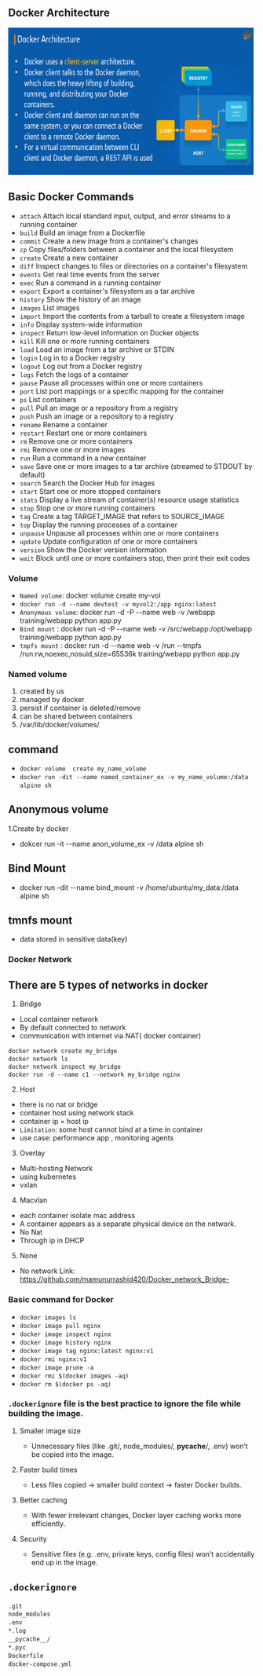## Docker Architecture
<img src="https://github.com/mamunurrashid420/devops-mission-4months/blob/main/Linux/image/Docker_architecture.png" width="500" height="300">

## Basic Docker Commands
- `attach` Attach local standard input, output, and error streams to a running container
- `build` Build an image from a Dockerfile
- `commit` Create a new image from a container's changes
- `cp` Copy files/folders between a container and the local filesystem
- `create` Create a new container
- `diff` Inspect changes to files or directories on a container's filesystem
- `events` Get real time events from the server
- `exec` Run a command in a running container
- `export` Export a container's filesystem as a tar archive
- `history` Show the history of an image
- `images` List images
- `import` Import the contents from a tarball to create a filesystem image
- `info` Display system-wide information
- `inspect` Return low-level information on Docker objects
- `kill` Kill one or more running containers
- `load` Load an image from a tar archive or STDIN
- `login` Log in to a Docker registry
- `logout` Log out from a Docker registry
- `logs` Fetch the logs of a container
- `pause` Pause all processes within one or more containers
- `port` List port mappings or a specific mapping for the container
- `ps` List containers
- `pull` Pull an image or a repository from a registry
- `push` Push an image or a repository to a registry
- `rename` Rename a container
- `restart` Restart one or more containers
- `rm` Remove one or more containers
- `rmi` Remove one or more images
- `run` Run a command in a new container
- `save` Save one or more images to a tar archive (streamed to STDOUT by default)
- `search` Search the Docker Hub for images
- `start` Start one or more stopped containers
- `stats` Display a live stream of container(s) resource usage statistics
- `stop` Stop one or more running containers
- `tag` Create a tag TARGET_IMAGE that refers to SOURCE_IMAGE
- `top` Display the running processes of a container
- `unpause` Unpause all processes within one or more containers
- `update` Update configuration of one or more containers
- `version` Show the Docker version information
- `wait` Block until one or more containers stop, then print their exit codes
### Volume 
-  `Named volume`: docker volume create my-vol
-  `docker run -d --name devtest -v myvol2:/app nginx:latest`
-  `Anonymous volume`: docker run -d -P --name web -v /webapp training/webapp python app.py
-  `Bind mount` : docker run -d -P --name web -v /src/webapp:/opt/webapp training/webapp python app.py
- `tmpfs mount` :  docker run -d --name web -v /run --tmpfs /run:rw,noexec,nosuid,size=65536k training/webapp python app.py
### Named volume 
1. created by us
2. managed by docker
3. persist if container is deleted/remove
4. can be shared between containers
5. /var/lib/docker/volumes/
## command 
- `docker volume  create my_name_volume`
- `docker run -dit --name named_container_ex -v my_name_volume:/data alpine sh`
## Anonymous volume 
1.Create by docker 
 - dokcer run -it --name anon_volume_ex -v /data alpine sh 
 ## Bind Mount 
 - docker run -dit --name bind_mount -v  /home/ubuntu/my_data:/data alpine sh
 ## tmnfs mount
 - data stored in sensitive data(key)

### Docker Network 
## There are 5 types of networks in docker 
1. Bridge 
 - Local container network 
 - By default connected to network 
 - communication with internet via NAT( docker container)
 ```
 docker network create my_bridge
 docker network ls 
 docker network inspect my_bridge
docker run -d --name c1 --network my_bridge nginx

 ```
2. Host 
- there is  no nat or bridge 
- container host using network stack 
- container ip = host ip 
- `Limitation`: some host cannot  bind at a time  in container 
- use case: performance app , monitoring agents 
3. Overlay
- Multi-hosting Network 
- using kubernetes 
- vxlan 
4. Macvlan 
- each container isolate mac address 
- A container appears as a separate physical device on the network.
- No Nat
- Through ip in DHCP 
5. None 
- No network 
Link: https://github.com/mamunurrashid420/Docker_network_Bridge-

### Basic command for Docker 
- `docker images ls`
- `docker image pull nginx`
-  `docker image inspect nginx`
- `docker image history nginx`
- `docker image tag nginx:latest nginx:v1`
-  `docker rmi nginx:v1`
- `docker image prune -a`
- `docker rmi $(docker images -aq)`
- `docker rm $(docker ps -aq)`


### `.dockerignore` file is the best practice to ignore the file while building the image.
1. Smaller image size

    - Unnecessary files (like .git/, node_modules/, __pycache__/, .env) won’t be copied into the image.

2. Faster build times

    - Less files copied → smaller build context → faster Docker builds.

4. Better caching

    - With fewer irrelevant changes, Docker layer caching works more efficiently.

5. Security

   -  Sensitive files (e.g. .env, private keys, config files) won’t accidentally end up in the image.

## `.dockerignore`
```bash
.git
node_modules
.env
*.log
__pycache__/
*.pyc
Dockerfile
docker-compose.yml
```
